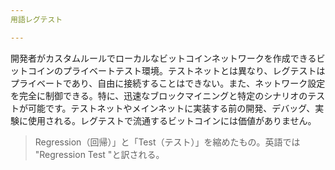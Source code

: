 ```yaml
---
用語レグテスト

---
```

開発者がカスタムルールでローカルなビットコインネットワークを作成できるビットコインのプライベートテスト環境。テストネットとは異なり、レグテストはプライベートであり、自由に接続することはできない。また、ネットワーク設定を完全に制御できる。特に、迅速なブロックマイニングと特定のシナリオのテストが可能です。テストネットやメインネットに実装する前の開発、デバッグ、実験に使用される。レグテストで流通するビットコインには価値がありません。

> Regression（回帰）」と「Test（テスト）」を縮めたもの。英語では "Regression Test "と訳される。